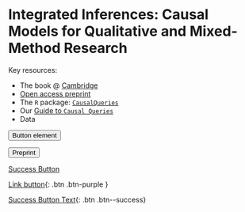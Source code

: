 # Integrated Inferences: Causal Models for Qualitative and Mixed-Method Research

Key resources:

* The book @ [Cambridge](https://www.cambridge.org/core/books/integrated-inferences/45B07964AD4718A74CDE3E35A31F26FA)
* [Open access preprint](https://macartan.github.io/integrated_inferences/)
* The `R` package: [`CausalQueries`](https://cran.r-project.org/web/packages/CausalQueries/index.html)
* Our [Guide to `Causal Queries`](https://integrated-inferences.github.io/guide/)
* Data

<button type="button" name="button" class="btn">Button element</button>

<button name="button" onclick="https://macartan.github.io/integrated_inferences/">Preprint</button>

<a href="#" class="btn--success">Success Button</a>

[Link button](http://example.com/){: .btn .btn-purple }

[Success Button Text](#link){: .btn .btn--success}
